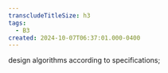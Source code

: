 ```yaml
---
transcludeTitleSize: h3
tags:
  - B3
created: 2024-10-07T06:37:01.000-0400
---
```

design algorithms according to specifications;